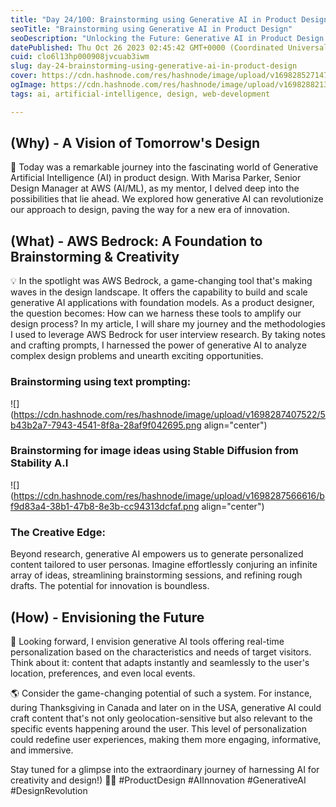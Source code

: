 ```yaml
---
title: "Day 24/100: Brainstorming using Generative AI in Product Design"
seoTitle: "Brainstorming using Generative AI in Product Design"
seoDescription: "Unlocking the Future: Generative AI in Product Design - Journey into the possibilities with Marisa Parker, Senior Design Manager at AWS."
datePublished: Thu Oct 26 2023 02:45:42 GMT+0000 (Coordinated Universal Time)
cuid: clo6l13hp000908jvcuab3iwm
slug: day-24-brainstorming-using-generative-ai-in-product-design
cover: https://cdn.hashnode.com/res/hashnode/image/upload/v1698285271476/95da19d6-5777-4181-a0fb-d673a6428d73.png
ogImage: https://cdn.hashnode.com/res/hashnode/image/upload/v1698288213343/5617aba2-7e2e-4b76-93a1-d88ff9677446.png
tags: ai, artificial-intelligence, design, web-development

---
```


## **(Why) - A Vision of Tomorrow's Design**

🚀 Today was a remarkable journey into the fascinating world of Generative Artificial Intelligence (AI) in product design. With Marisa Parker, Senior Design Manager at AWS (AI/ML), as my mentor, I delved deep into the possibilities that lie ahead. We explored how generative AI can revolutionize our approach to design, paving the way for a new era of innovation.

## **(What) - AWS Bedrock: A Foundation to Brainstorming & Creativity**

💡 In the spotlight was AWS Bedrock, a game-changing tool that's making waves in the design landscape. It offers the capability to build and scale generative AI applications with foundation models. As a product designer, the question becomes: How can we harness these tools to amplify our design process? In my article, I will share my journey and the methodologies I used to leverage AWS Bedrock for user interview research. By taking notes and crafting prompts, I harnessed the power of generative AI to analyze complex design problems and unearth exciting opportunities.

### Brainstorming using text prompting:

![](https://cdn.hashnode.com/res/hashnode/image/upload/v1698287407522/5b43b2a7-7943-4541-8f8a-28af9f042695.png align="center")

### Brainstorming for image ideas using Stable Diffusion from Stability A.I

![](https://cdn.hashnode.com/res/hashnode/image/upload/v1698287566616/bf9d83a4-38b1-47b8-8e3b-cc94313dcfaf.png align="center")

### **The Creative Edge:**

Beyond research, generative AI empowers us to generate personalized content tailored to user personas. Imagine effortlessly conjuring an infinite array of ideas, streamlining brainstorming sessions, and refining rough drafts. The potential for innovation is boundless.

## **(How) - Envisioning the Future**

🔮 Looking forward, I envision generative AI tools offering real-time personalization based on the characteristics and needs of target visitors. Think about it: content that adapts instantly and seamlessly to the user's location, preferences, and even local events.

🌎 Consider the game-changing potential of such a system. For instance, during Thanksgiving in Canada and later on in the USA, generative AI could craft content that's not only geolocation-sensitive but also relevant to the specific events happening around the user. This level of personalization could redefine user experiences, making them more engaging, informative, and immersive.

Stay tuned for a glimpse into the extraordinary journey of harnessing AI for creativity and design!) 🎨✨ #ProductDesign #AIInnovation #GenerativeAI #DesignRevolution
